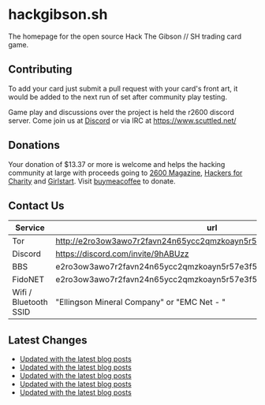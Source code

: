 # hackgibson.sh
The homepage for the open source Hack The Gibson // SH trading card game.


## Contributing

To add your card just submit a pull request with your card's front art, it would be added to the next run of set after community play testing.

Game play and discussions over the project is held the r2600 discord server. Come join us at [Discord](https://discord.com/invite/9hABUzz) or via IRC at https://www.scuttled.net/


## Donations

Your donation of $13.37 or more is welcome and helps the hacking community at large with proceeds going to [2600 Magazine](https://2600.com/), [Hackers for Charity](https://hackersforcharity.org) and [Girlstart](https://girlstart.org).  Visit [buymeacoffee](https://www.buymeacoffee.com/hackgibson.sh) to donate.


## Contact Us

Service | url
-|-
Tor | http://e2ro3ow3awo7r2favn24n65ycc2qmzkoayn5r57e3f56nvjwdcgg32ad.onion
Discord | https://discord.com/invite/9hABUzz
BBS | e2ro3ow3awo7r2favn24n65ycc2qmzkoayn5r57e3f56nvjwdcgg32ad.onion:23
FidoNET | e2ro3ow3awo7r2favn24n65ycc2qmzkoayn5r57e3f56nvjwdcgg32ad.onion:24554
Wifi / Bluetooth SSID | "Ellingson Mineral Company" or "EMC Net - <fidonet address>"

## Latest Changes
<!-- BLOG-POST-LIST:START -->
- [Updated with the latest blog posts](https://github.com/DFW2600/hackgibson.sh/commit/4b44f27f70186b43ffed1577936a6b032a1a1b21)
- [Updated with the latest blog posts](https://github.com/DFW2600/hackgibson.sh/commit/07d2dfb117f71bbf2cc3fb06fca0979c26cb9f8e)
- [Updated with the latest blog posts](https://github.com/DFW2600/hackgibson.sh/commit/652f6aeb42571d03bd4cdb12185056d6e98f9c4b)
- [Updated with the latest blog posts](https://github.com/DFW2600/hackgibson.sh/commit/03938409ce52db8f1568bc34b88bed3d02b238c8)
- [Updated with the latest blog posts](https://github.com/DFW2600/hackgibson.sh/commit/a29c21f2c3963e418fae3c5cf2b46b5c48e77930)
<!-- BLOG-POST-LIST:END -->
